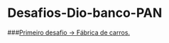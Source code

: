 # Desafios-Dio-banco-PAN

###[Primeiro desafio -> Fábrica de carros.](https://github.com/leonardolginfo/Desafios-Dio-banco-PAN/blob/main/src/fabricaDeCarros/DesafioFabricaDeCarros.java)


